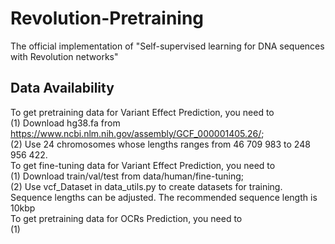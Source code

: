 # Revolution-Pretraining
The official implementation of "Self-supervised learning for DNA sequences with Revolution networks"
## Data Availability
To get pretraining data for Variant Effect Prediction, you need to \
(1) Download hg38.fa from https://www.ncbi.nlm.nih.gov/assembly/GCF_000001405.26/; \
(2) Use 24 chromosomes whose lengths ranges from 46 709 983 to 248 956 422. \
To get fine-tuning data for Variant Effect Prediction, you need to \
(1) Download train/val/test from data/human/fine-tuning; \
(2) Use vcf_Dataset in data_utils.py to create datasets for training. Sequence lengths can be adjusted. The recommended sequence length is 10kbp \
To get pretraining data for OCRs Prediction, you need to \
(1)



